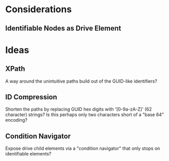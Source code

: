 # Considerations

## Identifiable Nodes as Drive Element

# Ideas

## XPath

A way around the unintuitive paths build out of the GUID-like identifiers?

## ID Compression

Shorten the paths by replacing GUID hex digits with '[0-9a-zA-Z]' (62 character) strings?
Is this perhaps only two characters short of a "base 64" encoding?

## Condition Navigator

Expose drive child elements via a "condition navigator" that only stops on identifiable elements?

